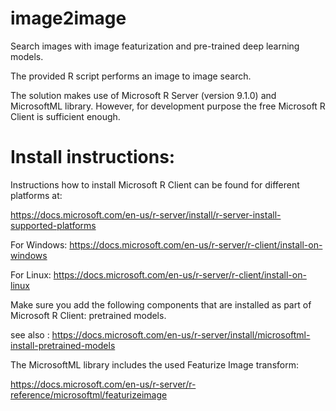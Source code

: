 
# image2image
Search images with  image featurization and pre-trained deep learning models.

The provided R script performs an image to image search.

The solution makes use of Microsoft R Server (version 9.1.0) and MicrosoftML library. However, for development purpose the free Microsoft R Client is sufficient enough.


# Install instructions:
Instructions how to install Microsoft R Client can be found for different platforms at:


https://docs.microsoft.com/en-us/r-server/install/r-server-install-supported-platforms

	
For Windows: https://docs.microsoft.com/en-us/r-server/r-client/install-on-windows

		
For Linux: https://docs.microsoft.com/en-us/r-server/r-client/install-on-linux

		
                
Make sure you add the following components that are installed as part of Microsoft R Client: pretrained models. 

  see also : https://docs.microsoft.com/en-us/r-server/install/microsoftml-install-pretrained-models
 
 The MicrosoftML library includes the used Featurize Image transform:
 
 https://docs.microsoft.com/en-us/r-server/r-reference/microsoftml/featurizeimage
